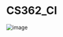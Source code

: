 # CS362_CI
![image](https://user-images.githubusercontent.com/70284313/111041866-43a15100-83ef-11eb-9c67-256f223321a2.png)
